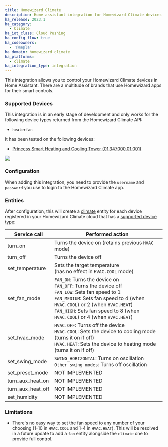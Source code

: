 ```yaml
---
title: Homewizard Climate
description: Home assistant integration for Homewizard Climate devices
ha_release: 2023.1
ha_category:
  - Climate
ha_iot_class: Cloud Pushing
ha_config_flow: true
ha_codeowners:
  - '@mepla'
ha_domain: homewizard_climate
ha_platforms:
  - climate
ha_integration_type: integration
---
```

  
This integration allows you to control your Homewizard Climate devices in Home Assistant. There are a multitude of brands that use Homewizard apps for their smart controls.

  
### Supported Devices
This integration is in an early stage of development and only works for the following device types returned from the Homewizard Climate API:

- `heaterfan`

It has been tested on the following devices:
- [Princess Smart Heating and Cooling Tower (01.347000.01.001)](https://www.princesshome.eu/en-gb/princess-01-347000-01-001-smart-heating-and-01.347000.01.001)
    
![](https://www.princesshome.eu/product/image/large/01.347000.01.001_3.jpg)

[//]: # (<img src="https://www.princesshome.eu/product/image/large/01.347000.01.001_3.jpg" alt="" width="200"/>)

### Configuration
When adding this integration, you need to provide the `username` and `password` you use to login to the Homewizard Climate app. 

### Entities
After configuration, this will create a [climate](/integrations/climate/) entity for each device registered in your Homewizard Climate cloud that has a [supported device type](#supported-devices):


| Service call      | Performed action                                                                                                                                                                                                                                                         |
|-------------------|--------------------------------------------------------------------------------------------------------------------------------------------------------------------------------------------------------------------------------------------------------------------------|
| turn_on           | Turns the device on (retains previous `HVAC` mode)                                                                                                                                                                                                                       |
| turn_off          | Turns the device off                                                                                                                                                                                                                                                     |
| set_temperature   | Sets the target temperature <br/>(has no effect in `HVAC.COOL` mode)                                                                                                                                                                                                     |
| set_fan_mode      | `FAN_ON`: Turns the device on  <br/> `FAN_OFF`: Turns the device off<br/>`FAN_LOW`: Sets fan speed to 1 <br/>`FAN_MEDIUM`: Sets fan speed to 4 (when `HVAC.COOL`) or 2 (when `HVAC.HEAT`)<br/>`FAN_HIGH`: Sets fan speed to 8 (when `HVAC.COOL`) or 4 (when `HVAC.HEAT`) |
| set_hvac_mode     | `HVAC.OFF`: Turns off the device<br/>`HVAC.COOL`: Sets the device to cooling mode (turns it on if off)<br/>`HVAC.HEAT`: Sets the device to heating mode (turns it on if off)                                                                                             |
| set_swing_mode    | `SWING_HORIZONTAL`: Turns on oscillation<br/> `Other swing modes`: Turns off oscillation                                                                                                                                                                                 |
| set_preset_mode   | NOT IMPLEMENTED                                                                                                                                                                                                                                                          |
| turn_aux_heat_on  | NOT IMPLEMENTED                                                                                                                                                                                                                                                          |
| turn_aux_heat_off | NOT IMPLEMENTED                                                                                                                                                                                                                                                          |
| set_humidity      | NOT IMPLEMENTED                                                                                                                                                                                                                                                          |


### Limitations
- There's no easy way to set the fan speed to any number of your choosing (1-10 in `HVAC.COOL` and 1-4 in `HVAC.HEAT`). This will be resolved in a future update to add a `fan` entity alongside the `climate` one to provide full control.